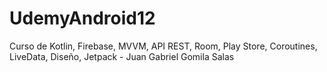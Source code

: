 # UdemyAndroid12
Curso de Kotlin, Firebase, MVVM, API REST, Room, Play Store, Coroutines, LiveData, Diseño, Jetpack - Juan Gabriel Gomila Salas

